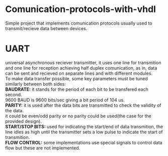 # Comunication-protocols-with-vhdl  
Simple project that implements comunication protocols usually used to transmit/recieve data
between devices.
# UART 
universal asynchronous reciever transmitter, it uses one line for transmition and one line for reception achieving 
half duplex comunication, as in, data can be sent and recieved on separate lines and with different modules.  
To make data transfer possible, some key parameters must be tuned similarly between both sides:  
**BAUDRATE:** it stands for the period of each bit to be transfered each second.  
9600 BAUD is 9600 bits/sec giving a bit period of 104 us.  
**PARITY:** it is used after the data bits are transmitted to check the validity of the data.  
it could be even/odd parity or no parity could be used(the case for the provided design).  
**START/STOP BITS:** used for indicating the start/end of data transmition, the line idles as high until the transmitter sets 
a low pulse to indicate the start of transmition.  
**FLOW CONTROL:** some implementations use special signals to control data flow but these are not implemented.   
